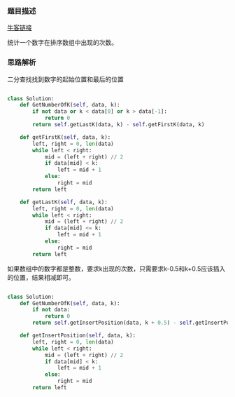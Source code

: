 ### 题目描述

[牛客链接](https://www.nowcoder.com/practice/70610bf967994b22bb1c26f9ae901fa2?tpId=13&tqId=11190&tPage=2&rp=2&ru=/ta/coding-interviews&qru=/ta/coding-interviews/question-ranking)

统计一个数字在排序数组中出现的次数。

### 思路解析

二分查找找到数字的起始位置和最后的位置

```python

class Solution:
    def GetNumberOfK(self, data, k):
        if not data or k < data[0] or k > data[-1]:
            return 0
        return self.getLastK(data, k) - self.getFirstK(data, k)

    def getFirstK(self, data, k):
        left, right = 0, len(data)
        while left < right:
            mid = (left + right) // 2
            if data[mid] < k:
                left = mid + 1
            else:
                right = mid
        return left

    def getLastK(self, data, k):
        left, right = 0, len(data)
        while left < right:
            mid = (left + right) // 2
            if data[mid] <= k:
                left = mid + 1
            else:
                right = mid
        return left


```

如果数组中的数字都是整数，要求k出现的次数，只需要求k-0.5和k+0.5应该插入的位置，结果相减即可。


```python

class Solution:
    def GetNumberOfK(self, data, k):
        if not data:
            return 0
        return self.getInsertPosition(data, k + 0.5) - self.getInsertPosition(data, k - 0.5)

    def getInsertPosition(self, data, k):
        left, right = 0, len(data)
        while left < right:
            mid = (left + right) // 2
            if data[mid] < k:
                left = mid + 1
            else:
                right = mid
        return left

```





